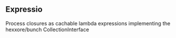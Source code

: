 ## Expressio

Process closures as cachable lambda expressions implementing the hexxore/bunch CollectionInterface